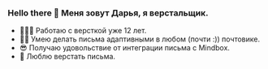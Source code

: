 ### Hello there 👋 Меня зовут Дарья, я верстальщик.

- 👩🏻‍💻 Работаю с версткой уже 12 лет.
- 💪🏻 Умею делать письма адаптивными в любом (почти :)) почтовике.
- 😎 Получаю удовольствие от интеграции письма с Mindbox.
- 🤍 Люблю верстать письма.
